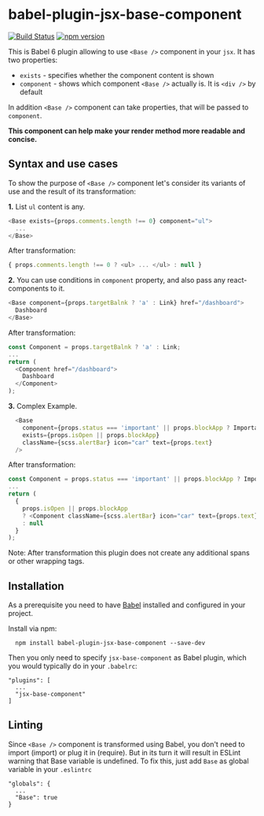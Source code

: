 # babel-plugin-jsx-base-component

[![Build Status](https://travis-ci.org/khmelevskii/babel-plugin-jsx-base-component.svg?branch=master)](https://travis-ci.org/khmelevskii/babel-plugin-jsx-base-component)
[![npm version](https://img.shields.io/npm/v/babel-plugin-jsx-base-component.svg?style=flat)](https://www.npmjs.com/package/babel-plugin-jsx-base-component)

This is Babel 6 plugin allowing to use `<Base />` component in your `jsx`.
It has two properties:
- `exists` - specifies whether the component content is shown
- `component` - shows which component `<Base />` actually is. It is `<div />` by default

In addition `<Base />` component can take properties, that will be passed to `component`.

**This component can help make your render method more readable and concise.**

## Syntax and use cases
To show the purpose of `<Base />` component let's consider its variants of use 
and the result of its transformation:

**1.** List `ul` content is any.
```javascript
<Base exists={props.comments.length !== 0} component="ul">
  ...
</Base>
```
After transformation:
```javascript
{ props.comments.length !== 0 ? <ul> ... </ul> : null }
```


**2.** You can use conditions in `component` property, and also pass any react-components to it.
```javascript
<Base component={props.targetBalnk ? 'a' : Link} href="/dashboard">
  Dashboard
</Base>
```
After transformation:
```javascript
const Component = props.targetBalnk ? 'a' : Link;
...
return (
  <Component href="/dashboard">
    Dashboard
  </Component>
);
```


**3.** Complex Example.
```javascript
  <Base
    component={props.status === 'important' || props.blockApp ? ImportantBar : AlertBar}
    exists={props.isOpen || props.blockApp}
    className={scss.alertBar} icon="car" text={props.text}
  />
```
After transformation:
```javascript
const Component = props.status === 'important' || props.blockApp ? ImportantBar : AlertBar;
...
return (
  {
    props.isOpen || props.blockApp
    ? <Component className={scss.alertBar} icon="car" text={props.text} />
    : null
  }
);
```

Note: After transformation this plugin does not create any additional spans 
or other wrapping tags.


## Installation
As a prerequisite you need to have [Babel](https://github.com/babel/babel) installed and configured in your project.

Install via npm:

```
  npm install babel-plugin-jsx-base-component --save-dev
```

Then you only need to specify `jsx-base-component` as Babel plugin, which you would typically do in your `.babelrc`:
```
"plugins": [
  ...
  "jsx-base-component"
]
```

## Linting
Since `<Base />` component is transformed using Babel, you don't need
to import (import) or plug it in (require). But in its turn 
it will result in ESLint warning that Base variable is undefined.
To fix this, just add `Base` as global variable in your `.eslintrc` 

```
"globals": {
  ...
  "Base": true
}
```

